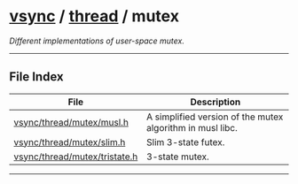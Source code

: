 #  [vsync](../../README.md) / [thread](../README.md) / mutex
_Different implementations of user-space mutex._ 

---
## File Index


| File|Description|
| --- | --- |
| [vsync/thread/mutex/musl.h](musl.h.md)|A simplified version of the mutex algorithm in musl libc. |
| [vsync/thread/mutex/slim.h](slim.h.md)|Slim 3-state futex. |
| [vsync/thread/mutex/tristate.h](tristate.h.md)|3-state mutex. |


---
